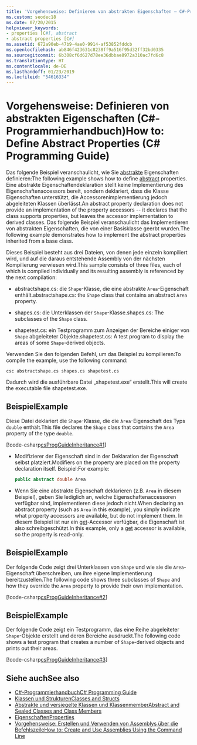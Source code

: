 ```yaml
---
title: 'Vorgehensweise: Definieren von abstrakten Eigenschaften – C#-Programmierhandbuch'
ms.custom: seodec18
ms.date: 07/20/2015
helpviewer_keywords:
- properties [C#], abstract
- abstract properties [C#]
ms.assetid: 672a90eb-47b9-4ae0-9914-af53852fddcb
ms.openlocfilehash: ab846f423631c8238ff9a516f95d32ff32bd0335
ms.sourcegitcommit: 6b308cf6d627d78ee36dbbae8972a310ac7fd6c8
ms.translationtype: HT
ms.contentlocale: de-DE
ms.lasthandoff: 01/23/2019
ms.locfileid: "54616334"
---
```

# <a name="how-to-define-abstract-properties-c-programming-guide"></a><span data-ttu-id="1f0b5-102">Vorgehensweise: Definieren von abstrakten Eigenschaften (C#-Programmierhandbuch)</span><span class="sxs-lookup"><span data-stu-id="1f0b5-102">How to: Define Abstract Properties (C# Programming Guide)</span></span>
<span data-ttu-id="1f0b5-103">Das folgende Beispiel veranschaulicht, wie Sie [abstrakte](../../../csharp/language-reference/keywords/abstract.md) Eigenschaften definieren:</span><span class="sxs-lookup"><span data-stu-id="1f0b5-103">The following example shows how to define [abstract](../../../csharp/language-reference/keywords/abstract.md) properties.</span></span> <span data-ttu-id="1f0b5-104">Eine abstrakte Eigenschaftendeklaration stellt keine Implementierung des Eigenschaftenaccessors bereit, sondern deklariert, dass die Klasse Eigenschaften unterstützt, die Accessorenimplementierung jedoch abgeleiteten Klassen überlässt.</span><span class="sxs-lookup"><span data-stu-id="1f0b5-104">An abstract property declaration does not provide an implementation of the property accessors -- it declares that the class supports properties, but leaves the accessor implementation to derived classes.</span></span> <span data-ttu-id="1f0b5-105">Das folgende Beispiel veranschaulicht das Implementieren von abstrakten Eigenschaften, die von einer Basisklasse geerbt wurden.</span><span class="sxs-lookup"><span data-stu-id="1f0b5-105">The following example demonstrates how to implement the abstract properties inherited from a base class.</span></span>  
  
 <span data-ttu-id="1f0b5-106">Dieses Beispiel besteht aus drei Dateien, von denen jede einzeln kompiliert wird, und auf die daraus entstehende Assembly von der nächsten Kompilierung verwiesen wird.</span><span class="sxs-lookup"><span data-stu-id="1f0b5-106">This sample consists of three files, each of which is compiled individually and its resulting assembly is referenced by the next compilation:</span></span>  
  
-   <span data-ttu-id="1f0b5-107">abstractshape.cs: die `Shape`-Klasse, die eine abstrakte `Area`-Eigenschaft enthält.</span><span class="sxs-lookup"><span data-stu-id="1f0b5-107">abstractshape.cs: the `Shape` class that contains an abstract `Area` property.</span></span>  
  
-   <span data-ttu-id="1f0b5-108">shapes.cs: die Unterklassen der `Shape`-Klasse.</span><span class="sxs-lookup"><span data-stu-id="1f0b5-108">shapes.cs: The subclasses of the `Shape` class.</span></span>  
  
-   <span data-ttu-id="1f0b5-109">shapetest.cs: ein Testprogramm zum Anzeigen der Bereiche einiger von `Shape` abgeleiteter Objekte.</span><span class="sxs-lookup"><span data-stu-id="1f0b5-109">shapetest.cs: A test program to display the areas of some `Shape`-derived objects.</span></span>  
  
 <span data-ttu-id="1f0b5-110">Verwenden Sie den folgenden Befehl, um das Beispiel zu kompilieren:</span><span class="sxs-lookup"><span data-stu-id="1f0b5-110">To compile the example, use the following command:</span></span>  
  
 `csc abstractshape.cs shapes.cs shapetest.cs`  
  
 <span data-ttu-id="1f0b5-111">Dadurch wird die ausführbare Datei „shapetest.exe“ erstellt.</span><span class="sxs-lookup"><span data-stu-id="1f0b5-111">This will create the executable file shapetest.exe.</span></span>  
  
## <a name="example"></a><span data-ttu-id="1f0b5-112">Beispiel</span><span class="sxs-lookup"><span data-stu-id="1f0b5-112">Example</span></span>  
 <span data-ttu-id="1f0b5-113">Diese Datei deklariert die `Shape`-Klasse, die die `Area`-Eigenschaft des Typs `double` enthält.</span><span class="sxs-lookup"><span data-stu-id="1f0b5-113">This file declares the `Shape` class that contains the `Area` property of the type `double`.</span></span>  
  
 [!code-csharp[csProgGuideInheritance#1](../../../csharp/programming-guide/classes-and-structs/codesnippet/CSharp/how-to-define-abstract-properties_1.cs)]  
  
-   <span data-ttu-id="1f0b5-114">Modifizierer der Eigenschaft sind in der Deklaration der Eigenschaft selbst platziert.</span><span class="sxs-lookup"><span data-stu-id="1f0b5-114">Modifiers on the property are placed on the property declaration itself.</span></span> <span data-ttu-id="1f0b5-115">Beispiel:</span><span class="sxs-lookup"><span data-stu-id="1f0b5-115">For example:</span></span>  
  
    ```csharp  
    public abstract double Area  
    ```  
  
-   <span data-ttu-id="1f0b5-116">Wenn Sie eine abstrakte Eigenschaft deklarieren (z.B. `Area` in diesem Beispiel), geben Sie lediglich an, welche Eigenschaftenaccessoren verfügbar sind, implementieren diese jedoch nicht.</span><span class="sxs-lookup"><span data-stu-id="1f0b5-116">When declaring an abstract property (such as `Area` in this example), you simply indicate what property accessors are available, but do not implement them.</span></span> <span data-ttu-id="1f0b5-117">In diesem Beispiel ist nur ein [get](../../../csharp/language-reference/keywords/get.md)-Accessor verfügbar, die Eigenschaft ist also schreibgeschützt.</span><span class="sxs-lookup"><span data-stu-id="1f0b5-117">In this example, only a [get](../../../csharp/language-reference/keywords/get.md) accessor is available, so the property is read-only.</span></span>  
  
## <a name="example"></a><span data-ttu-id="1f0b5-118">Beispiel</span><span class="sxs-lookup"><span data-stu-id="1f0b5-118">Example</span></span>  
 <span data-ttu-id="1f0b5-119">Der folgende Code zeigt drei Unterklassen von `Shape` und wie sie die `Area`-Eigenschaft überschreiben, um ihre eigene Implementierung bereitzustellen.</span><span class="sxs-lookup"><span data-stu-id="1f0b5-119">The following code shows three subclasses of `Shape` and how they override the `Area` property to provide their own implementation.</span></span>  
  
 [!code-csharp[csProgGuideInheritance#2](../../../csharp/programming-guide/classes-and-structs/codesnippet/CSharp/how-to-define-abstract-properties_2.cs)]  
  
## <a name="example"></a><span data-ttu-id="1f0b5-120">Beispiel</span><span class="sxs-lookup"><span data-stu-id="1f0b5-120">Example</span></span>  
 <span data-ttu-id="1f0b5-121">Der folgende Code zeigt ein Testprogramm, das eine Reihe abgeleiteter `Shape`-Objekte erstellt und deren Bereiche ausdruckt.</span><span class="sxs-lookup"><span data-stu-id="1f0b5-121">The following code shows a test program that creates a number of `Shape`-derived objects and prints out their areas.</span></span>  
  
 [!code-csharp[csProgGuideInheritance#3](../../../csharp/programming-guide/classes-and-structs/codesnippet/CSharp/how-to-define-abstract-properties_3.cs)]  
  
## <a name="see-also"></a><span data-ttu-id="1f0b5-122">Siehe auch</span><span class="sxs-lookup"><span data-stu-id="1f0b5-122">See also</span></span>

- [<span data-ttu-id="1f0b5-123">C#-Programmierhandbuch</span><span class="sxs-lookup"><span data-stu-id="1f0b5-123">C# Programming Guide</span></span>](../../../csharp/programming-guide/index.md)
- [<span data-ttu-id="1f0b5-124">Klassen und Strukturen</span><span class="sxs-lookup"><span data-stu-id="1f0b5-124">Classes and Structs</span></span>](../../../csharp/programming-guide/classes-and-structs/index.md)
- [<span data-ttu-id="1f0b5-125">Abstrakte und versiegelte Klassen und Klassenmember</span><span class="sxs-lookup"><span data-stu-id="1f0b5-125">Abstract and Sealed Classes and Class Members</span></span>](../../../csharp/programming-guide/classes-and-structs/abstract-and-sealed-classes-and-class-members.md)
- [<span data-ttu-id="1f0b5-126">Eigenschaften</span><span class="sxs-lookup"><span data-stu-id="1f0b5-126">Properties</span></span>](../../../csharp/programming-guide/classes-and-structs/properties.md)
- [<span data-ttu-id="1f0b5-127">Vorgehensweise: Erstellen und Verwenden von Assemblys über die Befehlszeile</span><span class="sxs-lookup"><span data-stu-id="1f0b5-127">How to: Create and Use Assemblies Using the Command Line</span></span>](../concepts/assemblies-gac/how-to-create-and-use-assemblies-using-the-command-line.md)
